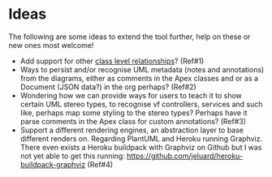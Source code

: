 Ideas
=====

The following are some ideas to extend the tool further, help on these or new ones most welcome!

 - Add support for other [class level relationships](http://en.wikipedia.org/wiki/Class_diagram#Class_level_relationships)? (Ref#1)
 - Ways to persist and/or recognise UML metadata (notes and annotations) from the diagrams, either as comments in the Apex classes and or as a Document (JSON data?) in the org perhaps? (Ref#2)
 - Wondering how we can provide ways for users to teach it to show certain UML stereo types, to recognise vf controllers, services and such like, perhaps map some styling to the stereo types? Perhaps have it parse comments in the Apex class for custom annotations? (Ref#3)
 - Support a different rendering engines, an abstraction layer to base different renders on. Regarding PlantUML and Heroku running Graphviz. There even exists a Heroku buildpack with Graphviz on Github but I was not yet able to get this running: https://github.com/jeluard/heroku-buildpack-graphviz (Ref#4)
